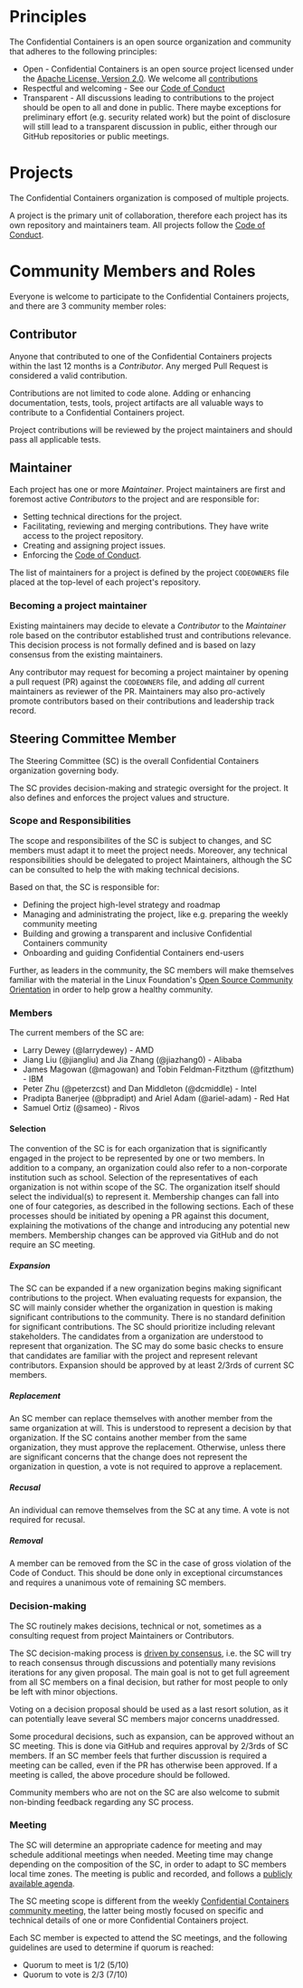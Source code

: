 # Principles

The Confidential Containers is an open source organization and community that adheres to the following principles:

* Open - Confidential Containers is an open source project licensed under the [Apache License, Version 2.0](https://www.apache.org/licenses/LICENSE-2.0).
  We welcome all [contributions](https://github.com/confidential-containers/community/blob/main/CONTRIBUTING.md)
* Respectful and welcoming - See our [Code of Conduct](https://github.com/confidential-containers/community/blob/main/CODE_OF_CONDUCT.md)
* Transparent - All discussions leading to contributions to the project should be open to all and done in public.
  There maybe exceptions for preliminary effort (e.g. security related work) but the point of disclosure will still lead to a transparent discussion in public, either through our GitHub repositories or public meetings.

# Projects

The Confidential Containers organization is composed of multiple projects.

A project is the primary unit of collaboration, therefore each project has its own repository and maintainers team.
All projects follow the [Code of Conduct](https://github.com/confidential-containers/community/blob/main/CODE_OF_CONDUCT.md).

# Community Members and Roles

Everyone is welcome to participate to the Confidential Containers projects, and there are 3 community member roles:

## Contributor

Anyone that contributed to one of the Confidential Containers projects within the last 12 months is a *Contributor*.
Any merged Pull Request is considered a valid contribution.

Contributions are not limited to code alone.
Adding or enhancing documentation, tests, tools, project artifacts are all valuable ways to contribute to a Confidential Containers project.

Project contributions will be reviewed by the project maintainers and should pass all applicable tests.

## Maintainer

Each project has one or more *Maintainer*.
Project maintainers are first and foremost active *Contributors* to the project and are responsible for:

* Setting technical directions for the project.
* Facilitating, reviewing and merging contributions.
  They have write access to the project repository.
* Creating and assigning project issues.
* Enforcing the [Code of Conduct](https://github.com/confidential-containers/community/blob/main/CODE_OF_CONDUCT.md).

The list of maintainers for a project is defined by the project `CODEOWNERS` file placed at the top-level of each project's repository.

### Becoming a project maintainer

Existing maintainers may decide to elevate a *Contributor* to the *Maintainer* role based on the contributor established trust and contributions relevance.
This decision process is not formally defined and is based on lazy consensus from the existing maintainers.

Any contributor may request for becoming a project maintainer by opening a pull request (PR) against the `CODEOWNERS` file, and adding *all* current maintainers as reviewer of the PR.
Maintainers may also pro-actively promote contributors based on their contributions and leadership track record.

## Steering Committee Member

The Steering Committee (SC) is the overall Confidential Containers organization governing body.

The SC provides decision-making and strategic oversight for the project.
It also defines and enforces the project values and structure.

### Scope and Responsibilities

The scope and responsibilites of the SC is subject to changes, and SC members must adapt it to meet the project needs.
Moreover, any technical responsibilities should be delegated to project Maintainers, although the SC can be consulted to help the with making technical decisions.

Based on that, the SC is responsible for:

* Defining the project high-level strategy and roadmap
* Managing and administrating the project, like e.g. preparing the weekly community meeting
* Building and growing a transparent and inclusive Confidential Containers community
* Onboarding and guiding Confidential Containers end-users

Further, as leaders in the community, the SC members will make themselves familiar with the material in the Linux Foundation's [Open Source Community Orientation](https://training.linuxfoundation.org/training/inclusive-open-source-community-orientation-lfc102/) in order to help grow a healthy community.

### Members

The current members of the SC are:

* Larry Dewey (@larrydewey) - AMD
* Jiang Liu (@jiangliu) and Jia Zhang (@jiazhang0) - Alibaba
* James Magowan (@magowan)  and Tobin Feldman-Fitzthum (@fitzthum) - IBM
* Peter Zhu (@peterzcst) and Dan Middleton (@dcmiddle) - Intel
* Pradipta Banerjee (@bpradipt)  and Ariel Adam (@ariel-adam) - Red Hat
* Samuel Ortiz (@sameo) - Rivos

#### Selection

The convention of the SC is for each organization that is significantly engaged
in the project to be represented by one or two members.
In addition to a company, an organization could also refer to a
non-corporate institution such as school.
Selection of the representatives of each organization is not within scope
of the SC.
The organization itself should select the individual(s) to represent it.
Membership changes can fall into one of four categories,
as described in the following sections.
Each of these processes should be initiated by opening a PR against
this document, explaining the motivations of the change and introducing
any potential new members.
Membership changes can be approved via GitHub and do not require an SC meeting.

##### Expansion

The SC can be expanded if a new organization begins making significant contributions
to the project.
When evaluating requests for expansion, the SC will mainly consider whether
the organization in question is making significant contributions to the community.
There is no standard definition for significant contributions.
The SC should prioritize including relevant stakeholders.
The candidates from a organization are understood to represent
that organization. The SC may do some basic checks to ensure that
candidates are familiar with the project and represent relevant contributors.
Expansion should be approved by at least 2/3rds of current SC members.

##### Replacement

An SC member can replace themselves with another member from the same organization at will.
This is understood to represent a decision by that organization.
If the SC contains another member from the same organization, they must approve the replacement.
Otherwise, unless there are significant concerns that the change does not represent the
organization in question, a vote is not required to approve a replacement.

##### Recusal

An individual can remove themselves from the SC at any time. A vote is not required for recusal.

##### Removal

A member can be removed from the SC in the case of gross violation of the Code of Conduct.
This should be done only in exceptional circumstances and requires a unanimous vote of remaining SC members.

### Decision-making

The SC routinely makes decisions, technical or not, sometimes as a consulting request from project Maintainers or Contributors.

The SC decision-making process is [driven by consensus](https://en.wikipedia.org/wiki/Consensus_decision-making), i.e. the SC will try to reach consensus through discussions and potentially many revisions iterations for any given proposal.
The main goal is not to get full agreement from all SC members on a final decision, but rather for most people to only be left with minor objections.

Voting on a decision proposal should be used as a last resort solution, as it can potentially leave several SC members major concerns unaddressed.

Some procedural decisions, such as expansion, can be approved without an SC meeting. This is done via GitHub and requires approval by
2/3rds of SC members. If an SC member feels that further discussion is required a meeting can be called, even if the PR has otherwise been approved.
If a meeting is called, the above procedure should be followed.

Community members who are not on the SC are also welcome to submit non-binding feedback regarding any SC process.

### Meeting

The SC will determine an appropriate cadence for meeting and may schedule additional meetings when needed.
Meeting time may change depending on the composition of the SC, in order to adapt to SC members local time zones.
The meeting is public and recorded, and follows a [publicly available agenda](https://docs.google.com/document/d/1YNbkUlcosjN1MFKvs3bJ0CAIZJEp-UEFALW8lDgilLU).

The SC meeting scope is different from the weekly [Confidential Containers community meeting](https://docs.google.com/document/d/1E3GLCzNgrcigUlgWAZYlgqNTdVwiMwCRTJ0QnJhLZGA/edit?usp=sharing), the latter being mostly focused on specific and technical details of one or more Confidential Containers project.

Each SC member is expected to attend the SC meetings, and the following guidelines are used to determine if quorum is reached:

* Quorum to meet is 1/2 (5/10)
* Quorum to vote is 2/3 (7/10)
